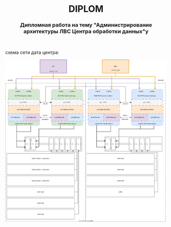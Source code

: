 <h1 align="center">DIPLOM
<h3 align="center">Дипломная работа на тему "Администрирование архитектуры ЛВС Центра обработки данных"y</h3>
<br>
<p>схема сети дата центра:</p>
<img src="./NET.svg">
<br>
